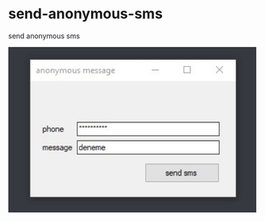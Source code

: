 # send-anonymous-sms
send anonymous sms

<img width=500 src="https://raw.githubusercontent.com/ReFo0/send-anonymous-sms/ReFo/my-sms.jpg">
